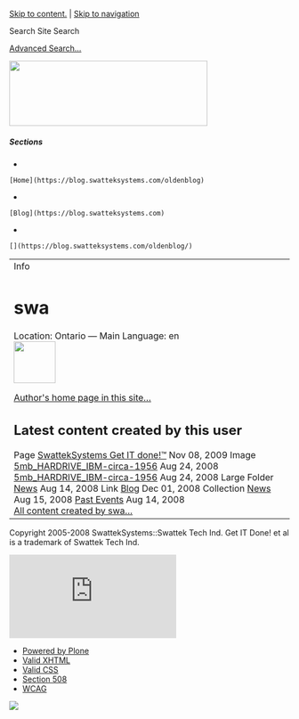 [Skip to content.](https://blog.swatteksystems.com/oldenblog/author/admin#documentContent) | [Skip to navigation](https://blog.swatteksystems.com/oldenblog/author/admin#portlet-navigation-tree)

Search Site
<span>Search</span>

[Advanced Search…](https://blog.swatteksystems.com/oldenblog/search_form)

<a href="https://blog.swatteksystems.com/oldenblog" id="portal-logo"><img src="https://blog.swatteksystems.com/oldenblog/logo.png" width="356" height="117" /></a>

##### Sections

-   

    [Home](https://blog.swatteksystems.com/oldenblog)
-   

    [Blog](https://blog.swatteksystems.com)
-   

    [](https://blog.swatteksystems.com/oldenblog/)

<span></span>

<table>
<colgroup>
<col width="100%" />
</colgroup>
<tbody>
<tr class="odd">
<td align="left"><div>
<div id="content" class="documentContent">
<a href="https://blog.swatteksystems.com/oldenblog/"></a>
<dl>
<dt>Info</dt>
<dd>
</dd>
</dl>
<h1 id="swa" class="documentFirstHeading">swa</h1>
<div class="discreet">
Location: Ontario — <span>Main Language:</span> en
</div>
<img src="https://blog.swatteksystems.com/oldenblog/defaultUser.gif" class="portraitPhoto" width="75" />
<p></p>
<div class="visualClear">

</div>
<p><a href="https://blog.swatteksystems.com/oldenblog/Members/admin">Author's home page in this site…</a></p>
<div class="formControls">

</div>
<h2 id="latest-content-created-by-this-user">Latest content created by this user</h2>
<div>
Page
<a href="https://blog.swatteksystems.com/oldenblog/front-page">SwattekSystems Get IT done!™</a>
Nov 08, 2009
Image
<a href="https://blog.swatteksystems.com/oldenblog/copy_of_5mb_HARDRIVE_IBMcirca1956.gif">5mb_HARDRIVE_IBM-circa-1956</a>
Aug 24, 2008
<a href="https://blog.swatteksystems.com/oldenblog/5mb_HARDRIVE_IBMcirca1956.gif">5mb_HARDRIVE_IBM-circa-1956</a>
Aug 24, 2008
Large Folder
<a href="https://blog.swatteksystems.com/oldenblog/news">News</a>
Aug 14, 2008
Link
<a href="https://blog.swatteksystems.com/oldenblog/blog">Blog</a>
Dec 01, 2008
Collection
<a href="https://blog.swatteksystems.com/oldenblog/news/aggregator">News</a>
Aug 15, 2008
<a href="https://blog.swatteksystems.com/oldenblog/events/aggregator/previous">Past Events</a>
Aug 14, 2008
</div>
<a href="https://blog.swatteksystems.com/oldenblog/search?Creator=admin&amp;sort_on=Date&amp;sort_order=reverse">All content created by swa…</a>
</div>
</div></td>
</tr>
</tbody>
</table>

Copyright 2005-2008 SwattekSystems::Swattek Tech Ind. Get IT Done! et al is a trademark of Swattek Tech Ind.

[![](http://www.peer1.com/affiliates/af_image.php?afid=203-145004&progtype=10)](http://www.peer1.com/affiliates/af_tracking.php?afid=203-145004&progtype=10)

-   [Powered by Plone](http://plone.org "This site was built using Plone CMS, the Open Source Content Management System. Click for more information.")
-   [Valid XHTML](http://validator.w3.org/check/referer "This site is valid XHTML.")
-   [Valid CSS](http://jigsaw.w3.org/css-validator/check/referer&warning=no&profile=css3&usermedium=all "This site was built with valid CSS.")
-   [Section 508](http://www.section508.gov "This site conforms to the US Government Section 508 Accessibility Guidelines.")
-   [WCAG](http://www.w3.org/WAI/WCAG1AA-Conformance "This site conforms to the W3C-WAI Web Content Accessibility Guidelines.")

![](https://blog.swatteksystems.com/oldenblog/spinner.gif)

